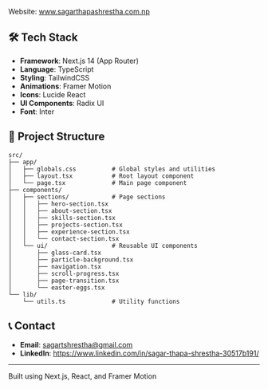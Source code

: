 Website: www.sagarthapashrestha.com.np

## 🛠️ Tech Stack

- **Framework**: Next.js 14 (App Router)
- **Language**: TypeScript
- **Styling**: TailwindCSS
- **Animations**: Framer Motion
- **Icons**: Lucide React
- **UI Components**: Radix UI
- **Font**: Inter

## 📁 Project Structure

```
src/
├── app/
│   ├── globals.css          # Global styles and utilities
│   ├── layout.tsx           # Root layout component
│   └── page.tsx             # Main page component
├── components/
│   ├── sections/            # Page sections
│   │   ├── hero-section.tsx
│   │   ├── about-section.tsx
│   │   ├── skills-section.tsx
│   │   ├── projects-section.tsx
│   │   ├── experience-section.tsx
│   │   └── contact-section.tsx
│   └── ui/                  # Reusable UI components
│       ├── glass-card.tsx
│       ├── particle-background.tsx
│       ├── navigation.tsx
│       ├── scroll-progress.tsx
│       ├── page-transition.tsx
│       └── easter-eggs.tsx
└── lib/
    └── utils.ts             # Utility functions
```

## 📞 Contact

- **Email**: sagartshrestha@gmail.com
- **LinkedIn**: https://www.linkedin.com/in/sagar-thapa-shrestha-30517b191/

---

Built using Next.js, React, and Framer Motion
